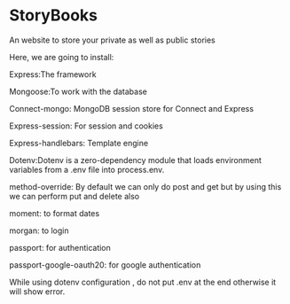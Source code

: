 # StoryBooks
An website to store your private as well as public stories

Here, we are going to install:

Express:The framework

Mongoose:To work with the database

Connect-mongo: MongoDB session store for Connect and Express

Express-session: For session and cookies

Express-handlebars: Template engine

Dotenv:Dotenv is a zero-dependency module that loads environment variables from a .env file into process.env.

method-override: By default we can only do post and get but by using this we can perform put and delete also

moment: to format dates

morgan: to login

passport: for authentication

passport-google-oauth20: for google authentication

While using dotenv configuration , do not put .env at the end otherwise it will show error.
